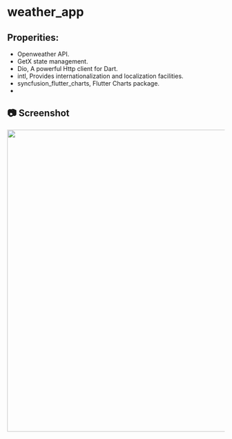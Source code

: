 # weather_app

## Properities:

- Openweather API.
- GetX state management.
- Dio, A powerful Http client for Dart.
- intl, Provides internationalization and localization facilities.
- syncfusion_flutter_charts, Flutter Charts package.
- 
## :camera: Screenshot

<img src="https://user-images.githubusercontent.com/69325037/138506540-2fbf1aaa-6752-43b1-8c34-f68fe9bc3dff.png" width="700"/>
